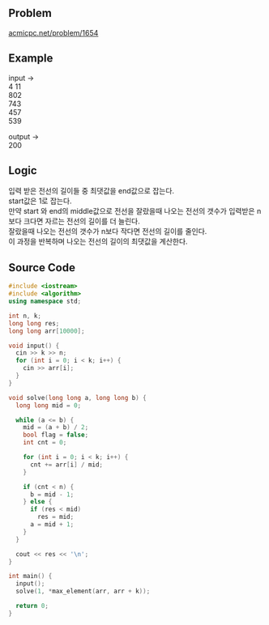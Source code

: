 ## Problem
[acmicpc.net/problem/1654]   
   
## Example
input ->   
4 11   
802   
743   
457   
539   
   
output ->   
200   
   
## Logic
입력 받은 전선의 길이들 중 최댓값을 end값으로 잡는다.   
start값은 1로 잡는다.   
만약 start 와 end의 middle값으로 전선을 잘랐을때 나오는 전선의 갯수가 입력받은 n보다 크다면 자르는 전선의 길이를 더 늘린다.   
잘랐을때 나오는 전선의 갯수가 n보다 작다면 전선의 길이를 줄인다.   
이 과정을 반복하며 나오는 전선의 길이의 최댓값을 계산한다.   
   
## Source Code
``` cpp
#include <iostream>
#include <algorithm>
using namespace std;

int n, k;
long long res;
long long arr[10000];

void input() {
  cin >> k >> n;
  for (int i = 0; i < k; i++) {
    cin >> arr[i];
  }
}

void solve(long long a, long long b) {
  long long mid = 0;

  while (a <= b) {
    mid = (a + b) / 2;
    bool flag = false;
    int cnt = 0;

    for (int i = 0; i < k; i++) {
      cnt += arr[i] / mid;
    }

    if (cnt < n) {
      b = mid - 1;
    } else {
      if (res < mid)
        res = mid;
      a = mid + 1;
    }
  }

  cout << res << '\n';
}

int main() {
  input();
  solve(1, *max_element(arr, arr + k));

  return 0;
}
```

[acmicpc.net/problem/1654]: https://acmicpc.net/problem/1654
